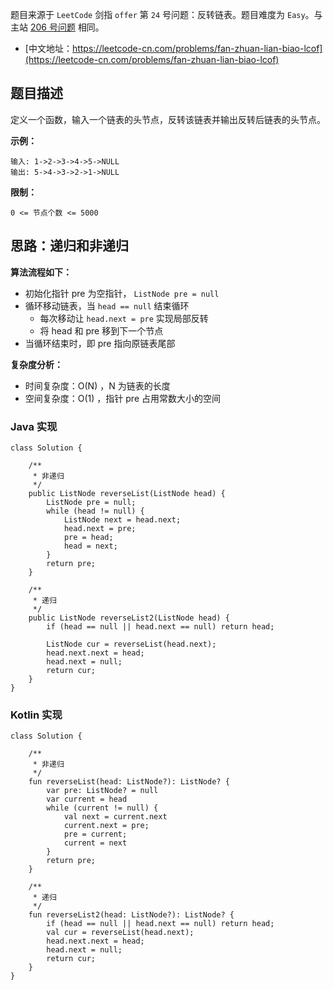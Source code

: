 题目来源于 `LeetCode` 剑指 `offer` 第 `24` 号问题：反转链表。题目难度为 `Easy`。与主站 [206 号问题](https://leetcode-cn.com/problems/reverse-linked-list) 相同。

* [中文地址：https://leetcode-cn.com/problems/fan-zhuan-lian-biao-lcof](https://leetcode-cn.com/problems/fan-zhuan-lian-biao-lcof)

## 题目描述

定义一个函数，输入一个链表的头节点，反转该链表并输出反转后链表的头节点。

**示例：**

```
输入: 1->2->3->4->5->NULL
输出: 5->4->3->2->1->NULL
```

**限制：**

```
0 <= 节点个数 <= 5000
```

## 思路：递归和非递归

**算法流程如下：**

* 初始化指针 pre 为空指针， `ListNode pre = null`
* 循环移动链表，当 `head == null` 结束循环
    * 每次移动让 `head.next = pre` 实现局部反转
    * 将 head 和 pre 移到下一个节点
* 当循环结束时，即 pre 指向原链表尾部

**复杂度分析：**

* 时间复杂度：O(N) ，N 为链表的长度
* 空间复杂度：O(1) ，指针 pre 占用常数大小的空间

### Java 实现

```
class Solution {

    /**
     * 非递归
     */
    public ListNode reverseList(ListNode head) {
        ListNode pre = null;
        while (head != null) {
            ListNode next = head.next;
            head.next = pre;
            pre = head;
            head = next;
        }
        return pre;
    }

    /**
     * 递归
     */
    public ListNode reverseList2(ListNode head) {
        if (head == null || head.next == null) return head;

        ListNode cur = reverseList(head.next);
        head.next.next = head;
        head.next = null;
        return cur;
    }
}
```

### Kotlin 实现

```
class Solution {

    /**
     * 非递归
     */
    fun reverseList(head: ListNode?): ListNode? {
        var pre: ListNode? = null
        var current = head
        while (current != null) {
            val next = current.next
            current.next = pre;
            pre = current;
            current = next
        }
        return pre;
    }

    /**
     * 递归
     */
    fun reverseList2(head: ListNode?): ListNode? {
        if (head == null || head.next == null) return head;
        val cur = reverseList(head.next);
        head.next.next = head;
        head.next = null;
        return cur;
    }
}
```



